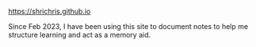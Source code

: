 https://shrichris.github.io

Since Feb 2023, I have been using this site to document notes to help me structure learning and act as a memory aid.
